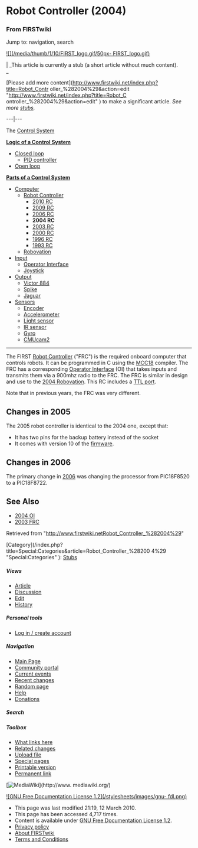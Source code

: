 
# Robot Controller (2004)

### From FIRSTwiki

Jump to: navigation, search

[![](/media/thumb/1/10/FIRST_logo.gif/50px-
FIRST_logo.gif)](Image:FIRST_logo.gif "" )

|  _This article is currently a stub (a short article without much content).  
_

[Please add more content](http://www.firstwiki.net/index.php?title=Robot_Contr
oller_%282004%29&action=edit "http://www.firstwiki.net/index.php?title=Robot_C
ontroller_%282004%29&action=edit" ) to make a significant article. _See more
[stubs](Special:Shortpages "Special:Shortpages" )._  
  
---|---  
  
  

The [Control System](Control_system "Control system" )

**[Logic of a Control System](Logic_of_a_control_system "Logic of a control system" )**

  * [Closed loop](Closed_loop "Closed loop" )
    * [PID controller](PID_controller "PID controller" )
  * [Open loop](Open_loop "Open loop" )

**[Parts of a Control System](Parts_of_a_control_system "Parts of a control system" )**

  * [Computer](Computer "Computer" )
    * [Robot Controller](Robot_Controller "Robot Controller" )
      * [2010 RC](Robot_Controller_%282010%29 "Robot Controller \(2010\)" )
      * [2009 RC](Robot_Controller_%282009%29 "Robot Controller \(2009\)" )
      * [2006 RC](Robot_Controller_%282006%29 "Robot Controller \(2006\)" )
      * **2004 RC**
      * [2003 RC](Robot_Controller_%282003%29 "Robot Controller \(2003\)" )
      * [2000 RC](Robot_Controller_%282000%29 "Robot Controller \(2000\)" )
      * [1996 RC](/index.php?title=Robot_Controller_%281996%29&action=edit "Robot Controller \(1996\)" )
      * [1993 RC](/index.php?title=Robot_Controller_%281993%29&action=edit "Robot Controller \(1993\)" )
    * [Robovation](Robovation "Robovation" )
  * [Input](Input "Input" )
    * [Operator Interface](Operator_Interface "Operator Interface" )
    * [Joystick](Joystick "Joystick" )
  * [Output](Output "Output" )
    * [Victor 884](Victor_884 "Victor 884" )
    * [Spike](Spike "Spike" )
    * [Jaguar](/index.php?title=Jaguar&action=edit "Jaguar" )
  * [Sensors](Sensor "Sensor" )
    * [Encoder](Encoder "Encoder" )
    * [Accelerometer](Accelerometer "Accelerometer" )
    * [Light sensor](/index.php?title=Light_sensor&action=edit "Light sensor" )
    * [IR sensor](IR_sensor "IR sensor" )
    * [Gyro](Gyro "Gyro" )
    * [CMUcam2](CMUcam2 "CMUcam2" )  
---  
  
The FIRST [Robot Controller](Robot_Controller "Robot Controller" )
("FRC") is the required onboard computer that controls robots. It can be
programmed in C using the [MCC18](MCC18 "MCC18" ) compiler. The FRC
has a corresponding [Operator Interface](Operator_Interface
"Operator Interface" ) (OI) that takes inputs and transmits them via a 900mhz
radio to the FRC. The FRC is similar in design and use to the [2004
Robovation](Robovation_%282004%29 "Robovation \(2004\)" ). This RC
includes a [TTL port](TTL_port "TTL port" ).

Note that in previous years, the FRC was very different.


## Changes in 2005

The 2005 robot controller is identical to the 2004 one, except that:

  * It has two pins for the backup battery instead of the socket 
  * It comes with version 10 of the [firmware](/index.php?title=Firmware&action=edit "Firmware" ). 


## Changes in 2006

The primary change in
[2006](/index.php?title=Robot_controller_%282006%29&action=edit "Robot
controller \(2006\)" ) was changing the processor from PIC18F8520 to a
PIC18F8722.


## See Also

  * [2004 OI](/index.php?title=Operator_Interface_%282004%29&action=edit "Operator Interface \(2004\)" )
  * [2003 FRC](Robot_Controller_%282003%29 "Robot Controller \(2003\)" )

Retrieved from
"<http://www.firstwiki.netRobot_Controller_%282004%29>"

[Category](/index.php?title=Special:Categories&article=Robot_Controller_%28200
4%29 "Special:Categories" ): [Stubs](Category:Stubs
"Category:Stubs" )

##### Views

  * [Article](Robot_Controller_%282004%29)
  * [Discussion](/index.php?title=Talk:Robot_Controller_%282004%29&action=edit)
  * [Edit](/index.php?title=Robot_Controller_%282004%29&action=edit)
  * [History](/index.php?title=Robot_Controller_%282004%29&action=history)

##### Personal tools

  * [Log in / create account](/index.php?title=Special:Userlogin&returnto=Robot_Controller_\(2004\))

[](Main_Page "Main Page" )

##### Navigation

  * [Main Page](Main_Page)
  * [Community portal](FIRSTwiki:Community_portal)
  * [Current events](Current_events)
  * [Recent changes](Special:Recentchanges)
  * [Random page](Special:Random)
  * [Help](FIRSTwiki:Help)
  * [Donations](FIRSTwiki:Site_support)

##### Search



##### Toolbox

  * [What links here](Special:Whatlinkshere/Robot_Controller_%282004%29)
  * [Related changes](Special:Recentchangeslinked/Robot_Controller_%282004%29)
  * [Upload file](Special:Upload)
  * [Special pages](Special:Specialpages)
  * [Printable version](/index.php?title=Robot_Controller_%282004%29&printable=yes)
  * [Permanent link](/index.php?title=Robot_Controller_%282004%29&oldid=75459)

[![MediaWiki](/skins/common/images/poweredby_mediawiki_88x31.png)](http://www.
mediawiki.org/)

[![GNU Free Documentation License 1.2](/stylesheets/images/gnu-
fdl.png)](http://www.gnu.org/copyleft/fdl.html)

  * This page was last modified 21:19, 12 March 2010.
  * This page has been accessed 4,717 times.
  * Content is available under [GNU Free Documentation License 1.2](http://www.gnu.org/copyleft/fdl.html "http://www.gnu.org/copyleft/fdl.html" ).
  * [Privacy policy](FIRSTwiki:Privacy_policy "FIRSTwiki:Privacy policy" )
  * [About FIRSTwiki](FIRSTwiki:About "FIRSTwiki:About" )
  * [Terms and Conditions](FIRSTwiki:Terms_and_conditions "FIRSTwiki:Terms and conditions" )

